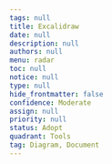 ```yaml
---
tags: null
title: Excalidraw
date: null
description: null
authors: null
menu: radar
toc: null
notice: null
type: null
hide_frontmatter: false
confidence: Moderate
assign: null
priority: null
status: Adopt
quadrant: Tools
tag: Diagram, Document
---
```


